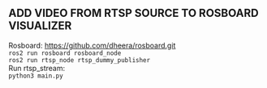## ADD VIDEO FROM RTSP SOURCE TO ROSBOARD VISUALIZER  
Rosboard: https://github.com/dheera/rosboard.git  
``ros2 run rosboard rosboard_node``  
``ros2 run rtsp_node rtsp_dummy_publisher``  
Run rtsp_stream:  
``python3 main.py``
